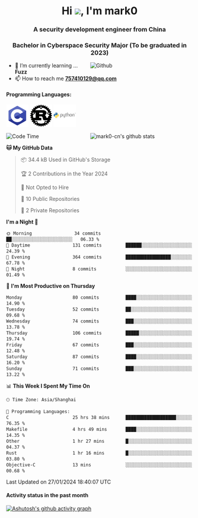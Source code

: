 <h1 align="center">Hi <img src="https://raw.githubusercontent.com/iampavangandhi/iampavangandhi/master/gifs/Hi.gif" width="30px">, I'm mark0</h1>

<h3 align="center">A security development engineer from China</h3>
<h3 align="center">Bachelor in Cyberspace Security Major (To be graduated in 2023)</h3>

<img width="55%" align="right" alt="Github" src="https://raw.githubusercontent.com/onimur/.github/master/.resources/git-header.svg" />

<!-- - 🔭 I’m currently working on **vKarma Webapp** -->
<!-- - 💬 Ask me about ... **Web Develpoment** -->
<!-- - 😄 Employement ... **Open for intern opportunities** -->
<!-- - ⚡ Fun fact ... **Anime**❤ -->
- 🌱 I’m currently learning ... **Fuzz**
- 📫 How to reach me **757410129@qq.com**
<!-- - 📨 Or reach me **757410129@qq.com** -->

<h4>Programming Languages: </h4>
<p align="left">
 <img style="margin: auto;" src="https://raw.githubusercontent.com/sachinverma53121/sachinverma53121/master/icons/c.png" alt=c width="60" height="60"/>
 <img style="margin: auto;" src="https://raw.githubusercontent.com/mark0-cn/blog_img/master/img/202309031232124.png" alt=cplusplus width="60" height="60"/>
 <img style="margin: auto;" src="https://raw.githubusercontent.com/sachinverma53121/sachinverma53121/master/icons/python.png" alt=python width="60" height="60"/>
</p>


<img width="55%" align="right" alt="mark0-cn's github stats" src="https://github-readme-stats.vercel.app/api?username=mark0-cn&show_icons=true&hide_border=true" />

<!--START_SECTION:waka-->
![Code Time](http://img.shields.io/badge/Code%20Time-1%2C667%20hrs%2036%20mins-blue)

**🐱 My GitHub Data** 

> 📦 34.4 kB Used in GitHub's Storage 
 > 
> 🏆 2 Contributions in the Year 2024
 > 
> 🚫 Not Opted to Hire
 > 
> 📜 10 Public Repositories 
 > 
> 🔑 2 Private Repositories 
 > 
**I'm a Night 🦉** 

```text
🌞 Morning                34 commits          ██░░░░░░░░░░░░░░░░░░░░░░░   06.33 % 
🌆 Daytime                131 commits         ██████░░░░░░░░░░░░░░░░░░░   24.39 % 
🌃 Evening                364 commits         █████████████████░░░░░░░░   67.78 % 
🌙 Night                  8 commits           ░░░░░░░░░░░░░░░░░░░░░░░░░   01.49 % 
```
📅 **I'm Most Productive on Thursday** 

```text
Monday                   80 commits          ████░░░░░░░░░░░░░░░░░░░░░   14.90 % 
Tuesday                  52 commits          ██░░░░░░░░░░░░░░░░░░░░░░░   09.68 % 
Wednesday                74 commits          ███░░░░░░░░░░░░░░░░░░░░░░   13.78 % 
Thursday                 106 commits         █████░░░░░░░░░░░░░░░░░░░░   19.74 % 
Friday                   67 commits          ███░░░░░░░░░░░░░░░░░░░░░░   12.48 % 
Saturday                 87 commits          ████░░░░░░░░░░░░░░░░░░░░░   16.20 % 
Sunday                   71 commits          ███░░░░░░░░░░░░░░░░░░░░░░   13.22 % 
```


📊 **This Week I Spent My Time On** 

```text
🕑︎ Time Zone: Asia/Shanghai

💬 Programming Languages: 
C                        25 hrs 38 mins      ███████████████████░░░░░░   76.35 % 
Makefile                 4 hrs 49 mins       ████░░░░░░░░░░░░░░░░░░░░░   14.35 % 
Other                    1 hr 27 mins        █░░░░░░░░░░░░░░░░░░░░░░░░   04.37 % 
Rust                     1 hr 16 mins        █░░░░░░░░░░░░░░░░░░░░░░░░   03.80 % 
Objective-C              13 mins             ░░░░░░░░░░░░░░░░░░░░░░░░░   00.68 % 
```


 Last Updated on 27/01/2024 18:40:07 UTC
<!--END_SECTION:waka-->

<h4>Activity status in the past month</h4>

[![Ashutosh's github activity graph](https://github-readme-activity-graph.vercel.app/graph?username=mark0-cn&theme=dracula)](https://github.com/ashutosh00710/github-readme-activity-graph)

<!--
**mark0-cn/mark0-cn** is a ✨ _special_ ✨ repository because its `README.md` (this file) appears on your GitHub profile.

Here are some ideas to get you started:

- 🔭 I’m currently working on ...
- 🌱 I’m currently learning ...
- 👯 I’m looking to collaborate on ...
- 🤔 I’m looking for help with ...
- 💬 Ask me about ...
- 📫 How to reach me: ...
- 😄 Pronouns: ...
- ⚡ Fun fact: ...
-->
